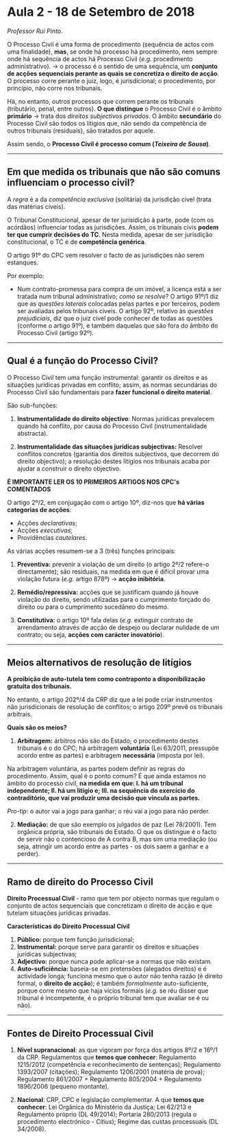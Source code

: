 # Aula 2 - 18 de Setembro de 2018
_Professor Rui Pinto_.

O Processo Civil é uma forma de procedimento (sequência de actos com uma finalidade), **mas**, se onde há processo há procedimento, nem sempre onde há sequência de actos há Processo Civil (_e.g._ procedimento administrativo). -> o processo é o sentido de uma sequência, um **conjunto de acções sequenciais perante as quais se concretiza o direito de acção**. O processo corre perante o juiz, logo, é jurisdicional; o procedimento, por princípio, não corre nos tribunais. 

Há, no entanto, outros processos que correm perante os tribunais (tributário, penal, entre outros). **O que distingue** o Processo Civil é o âmbito **primário** -> trata dos _direitos subjectivos privados_. 
O âmbito **secundário** do Processo Civil são todos os litígios que, não sendo da competência de outros tribunais (residuais), são tratados por aquele.

Assim sendo, o **Processo Civil é processo comum (_Teixeira de Sousa_)**.

---

## Em que medida os tribunais que não são comuns influenciam o processo civil?

A _regra_ é a da _competência exclusiva_ (solitária) da jurisdição cível (trata das matérias cíveis).

O Tribunal Constitucional, apesar de ter jurisidição à parte, pode (com os acórdãos) influenciar todas as jurisdições. Assim, os tribunais civis **podem ter que cumprir decisões do TC**.
Nesta medida, apesar de ser jurisdição constitucional, o TC é de **competência genérica**.

O artigo 91º do CPC vem resolver o facto de as jurisdições não serem estanques.

Por exemplo:
- Num contrato-promessa para compra de um imóvel, a licença está a ser tratada num tribunal administrativo; _como se resolve_? O artigo 91º/1 diz que as _questões laterais_ colocadas pelas partes e por terceiros, podem ser avaliadas pelos tribunais cíveis. 
O artigo 92º, relativo às _questões prejudiciais_, diz que o juiz cível pode conhecer de todas as questões (conforme o artigo 91º), e também daquelas que são fora do âmbito do Processo Civil (artigo 92º).

---

## Qual é a função do Processo Civil?

O Processo Civil tem uma função instrumental: garantir os direitos e as situações jurídicas privadas em conflito; assim, as normas secundárias do Processo Civil são fundamentais para **fazer funcional o direito material**.

São sub-funções:
1. **Instrumentalidade do direito objectivo**:
Normas jurídicas prevalecem quando há conflito, por causa do Processo Civil (instrumentalidade abstracta).

2. **Instrumentalidade das situações jurídicas subjectivas:**
Resolver conflitos concretos (garantia dos direitos subjectivos, que decorrem do direito objectivo); a resolução destes litígios nos tribunais acaba por ajudar a construir o direito objectivo.

**É IMPORTANTE LER OS 10 PRIMEIROS ARTIGOS NOS CPC's COMENTADOS**

O artigo 2º/2, em conjugação com o artigo 10º, diz-nos que **há várias categorias de acções**:

- Acções _declarativas_;
- Acções _executivas_;
- Providências _cautelares_.

As várias acções resumem-se a 3 (três) funções principais:

1. **Preventiva:** prevenir a violação de um direito (o artigo 2º/2 refere-o directamente); são residuais, na medida em que é difícil provar uma violação futura (_e.g._ artigo 878º) -> **acção inibitória**.

2. **Remédio/repressiva:** acções que se justificam quando já houve violação do direito, sendo utilizadas para o cumprimento forçado do direito ou para o cumprimento sucedâneo do mesmo.

3. **Constitutiva:** o artigo 10º fala delas (_e.g._ extinguir contrato de arrendamento através de acção de despejo ou declarar nulidade de um contrato; ou seja, **acções com carácter inovatório**).

---

## Meios alternativos de resolução de litígios

**A proibição de auto-tutela tem como contraponto a disponibilização gratuita dos tribunais.**

No entanto, o artigo 202º/4 da CRP diz que a lei pode criar instrumentos não jurisdicionais de resolução de conflitos; o artigo 209º prevê os tribunais arbitrais.

**Quais são os meios?**

1. **Arbitragem:** árbitros não são do Estado; o procedimento destes tribunais é o do CPC; há arbitragem **voluntária** (Lei 63/2011, pressupõe acordo entre as partes) e arbitragem **necessária** (imposta por lei).

Na arbitragem voluntária, as partes podem definir as regras do procedimento. Assim, qual é o ponto comum? É que ainda estamos no âmbito do processo civil, **na medida em que: I. há um tribunal independente; II. há um litígio e; III. na sequência do exercício do contraditório, que vai produzir uma decisão que vincula as partes.**


_Pro-tip_: o autor vai a jogo para ganhar; o réu vai a jogo para não perder.


2. **Mediação:** de que são exemplo os julgados de paz (Lei 78/2001). Tem orgânica própria, são tribunais do Estado. O que os distingue é o facto de servir não o contencioso de A contra B, mas sim uma mediação (ou seja, atringir um acordo entre as partes - os dois saem a ganhar e a perder).

---

## Ramo de direito do Processo Civil

**Direito Processual Civil** - ramo que tem por objecto normas que regulam o conjunto de actos sequenciais que concretizam o direito de acção e que tutelam situações jurídicas privadas.

**Características do Direito Processual Civil**

1. **Público:** porque tem função jurisdicional;
2. **Instrumental:** porque serve para garantir os direitos e situações jurídicas subjectivas;
3. **Adjectivo:** porque nunca pode aplicar-se a normas que não existam.
4. **Auto-suficiência:** baseia-se em pretensôes (alegados direitos) e é actividade longa; funciona mesmo que o autor não tenha razão (é direito formal, o **direito de acção**); é também _formalmente_ auto-suficiente, porque corre mesmo que haja vícios formais (_e.g._ se réu disser que tribunal é incompetente, é o próprio tribunal tem que avaliar se é ou não).

---

## Fontes de Direito Processual Civil

1. **Nível supranacional**: as que vigoram por força dos artigos 8º/2 e 16º/1 da CRP. Regulamentos que **temos que conhecer**: Regulamento 1215/2012 (competência e reconhecimento de sentenças); Regulamento 1393/2007 (citações); Regulamento 1206/2001 (matéria de prova); Regulamento 861/2007 + Regulamento 805/2004 + Regulamento 1896/2006 (pequeno montante).

2. **Nacional**: CRP, CPC e legislação complementar. A que **temos que conhecer**: Lei Orgânica do Ministério da Justiça; Lei 62/213 e Regulamento próprio (DL 49/2014); Portaria 280/2013 (regula o procedimento electrónico - _Citius_); Regime das custas processuais (DL 34/2008).





